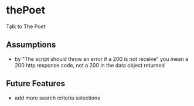 # thePoet
Talk to The Poet

## Assumptions
- by "The script should throw an error if a 200 is not receive" you mean a 200 http response code, not a 200 in the data object returned

## Future Features
- add more search criteria selections